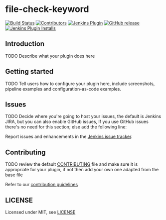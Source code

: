 # file-check-keyword

[![Build Status](https://ci.jenkins.io/job/Plugins/job/file-check-keyword-plugin/job/master/badge/icon)](https://ci.jenkins.io/job/Plugins/job/file-check-keyword-plugin/job/master/)
[![Contributors](https://img.shields.io/github/contributors/jenkinsci/file-check-keyword-plugin.svg)](https://github.com/jenkinsci/file-check-keyword-plugin/graphs/contributors)
[![Jenkins Plugin](https://img.shields.io/jenkins/plugin/v/file-check-keyword.svg)](https://plugins.jenkins.io/file-check-keyword)
[![GitHub release](https://img.shields.io/github/release/jenkinsci/file-check-keyword-plugin.svg?label=changelog)](https://github.com/jenkinsci/file-check-keyword-plugin/releases/latest)
[![Jenkins Plugin Installs](https://img.shields.io/jenkins/plugin/i/file-check-keyword.svg?color=blue)](https://plugins.jenkins.io/file-check-keyword)

## Introduction

TODO Describe what your plugin does here

## Getting started

TODO Tell users how to configure your plugin here, include screenshots, pipeline examples and 
configuration-as-code examples.

## Issues

TODO Decide where you're going to host your issues, the default is Jenkins JIRA, but you can also enable GitHub issues,
If you use GitHub issues there's no need for this section; else add the following line:

Report issues and enhancements in the [Jenkins issue tracker](https://issues.jenkins-ci.org/).

## Contributing

TODO review the default [CONTRIBUTING](https://github.com/jenkinsci/.github/blob/master/CONTRIBUTING.md) file and make sure it is appropriate for your plugin, if not then add your own one adapted from the base file

Refer to our [contribution guidelines](https://github.com/jenkinsci/.github/blob/master/CONTRIBUTING.md)

## LICENSE

Licensed under MIT, see [LICENSE](LICENSE.md)


